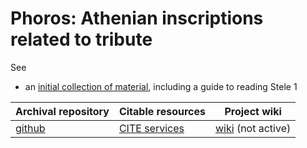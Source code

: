 
# Phoros:  Athenian inscriptions related to tribute #

See
- an [initial collection of material][guide], including a guide to reading Stele 1



[guide]: http://shot.holycross.edu/phoros/

| Archival repository | Citable resources | Project wiki |
|---------------------|-------------------|--------------|
| [github][1] | [CITE services][3] | [wiki][2] (not active) |



[1]: https://github.com/neelsmith/phoros



[2]: https://github.com/neelsmith/phoros/wiki


[3]: http://beta.hpcc.uh.edu/tomcat/phoroscite/
